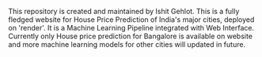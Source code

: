 This repository is created and maintained by Ishit Gehlot. This is a fully fledged website for House Price Prediction of India's major cities, deployed on 'render'.
It is a Machine Learning Pipeline integrated with Web Interface. 
Currently only House price prediction for Bangalore is available on website and more machine learning models for other cities will updated in future.
